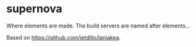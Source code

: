 # supernova
Where elements are made. The build servers are named after elements...

Based on https://github.com/jetdillo/laniakea.
